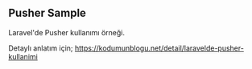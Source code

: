 ## Pusher Sample

Laravel'de Pusher kullanımı örneği.

Detaylı anlatım için; https://kodumunblogu.net/detail/laravelde-pusher-kullanimi
